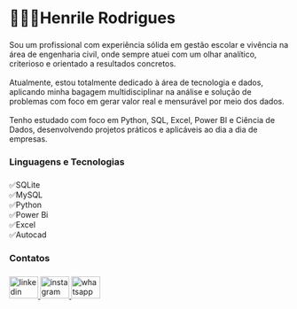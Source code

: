 <h1 align="left">👨🏻‍💻Henrile Rodrigues</h1>

###

<p align="left">Sou um profissional com experiência sólida em gestão escolar e vivência na área de engenharia civil, onde sempre atuei com um olhar analítico, criterioso e orientado a resultados concretos.<br><br>Atualmente, estou totalmente dedicado à área de tecnologia e dados, aplicando minha bagagem multidisciplinar na análise e solução de problemas com foco em gerar valor real e mensurável por meio dos dados.<br><br>Tenho estudado com foco em Python, SQL, Excel, Power BI e Ciência de Dados, desenvolvendo projetos práticos e aplicáveis ao dia a dia de empresas.</p>

###

<p align="left"></p>

###

<h3 align="left">Linguagens e Tecnologias</h3>

###

<p align="left">✅SQLite<br>✅MySQL<br>✅Python<br>✅Power Bi<br>✅Excel<br>✅Autocad</p>

###

<h3 align="left">Contatos</h3>

###

<div align="left">
  <a href="https://www.linkedin.com/in/henrilerodrigues/" target="_blank">
    <img src="https://raw.githubusercontent.com/maurodesouza/profile-readme-generator/master/src/assets/icons/social/linkedin/default.svg" width="52" height="40" alt="linkedin logo"  />
  </a>
  <a href="https://www.instagram.com/henrilerodrigues?igsh=Z2xvNW0wOWwyaXRl&utm_source=qr" target="_blank">
    <img src="https://raw.githubusercontent.com/maurodesouza/profile-readme-generator/master/src/assets/icons/social/instagram/default.svg" width="52" height="40" alt="instagram logo"  />
  </a>
  <a href="https://wa.me/5585992302908" target="_blank">
    <img src="https://raw.githubusercontent.com/maurodesouza/profile-readme-generator/master/src/assets/icons/social/whatsapp/default.svg" width="52" height="40" alt="whatsapp logo"  />
  </a>
</div>

###
